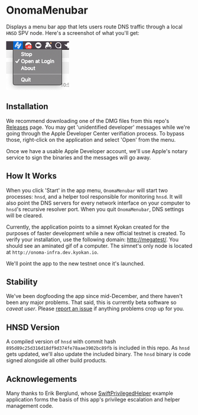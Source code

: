 # OnomaMenubar

Displays a menu bar app that lets users route DNS traffic through a local `HNSD` SPV node. Here's a screenshot of what you'll get:

![screenshot](./docs/screenshot.png)

## Installation

We recommend downloading one of the DMG files from this repo's [Releases](https://github.com/kyokan/OnomaMenubar/releases) page. You may get 'unidentified developer' messages while we're going through the Apple Developer Center verifiation process. To bypass those, right-click on the application and select 'Open' from the menu.

Once we have a usable Apple Developer account, we'll use Apple's notary service to sign the binaries and the messages will go away.

## How It Works

When you click 'Start' in the app menu, `OnomaMenubar` will start two processes: `hnsd`, and a helper tool responsible for monitoring `hnsd`. It will also point the DNS servers for every network interface on your computer to `hnsd`'s recursive resolver port. When you quit `OnomaMenubar`, DNS settings will be cleared.

Currently, the application points to a simnet Kyokan created for the purposes of faster development while a new official testnet is created. To verify your installation, use the following domain: [http://megatest/](http://megatest/). You should see an aminated gif of a computer. The simnet's only node is located at `http://onoma-infra.dev.kyokan.io`.

We'll point the app to the new testnet once it's launched.

## Stability

We've been dogfooding the app since mid-December, and there haven't been any major problems. That said, this is currently beta software so *caveat user*. Please [report an issue](https://github.com/kyokan/OnomaMenubar/issues) if anything problems crop up for you.

## HNSD Version

A compiled version of `hnsd` with commit hash `895d89c25d316d18df9d374fe78aae3902bc89fb` is included in this repo. As `hnsd` gets updated, we'll also update the included binary. The `hnsd` binary is code signed alongside all other build products.

## Acknowlegements

Many thanks to Erik Berglund, whose [SwiftPrivilegedHelper](https://github.com/erikberglund/SwiftPrivilegedHelper) example application forms the basis of this app's privilege escalation and helper management code.